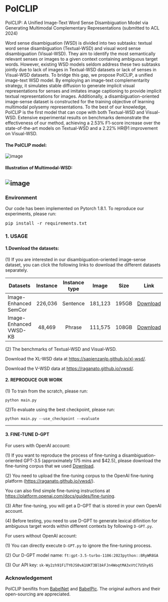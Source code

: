 # PolCLIP
PolCLIP: A Unified Image-Text Word Sense Disambiguation Model via Generating Multimodal Complementary Representations (submitted to ACL 2024)

Word sense disambiguation (WSD) is divided into two subtasks: textual word sense disambiguation (Textual-WSD) and visual word sense disambiguation (Visual-WSD). They aim to identify the most semantically relevant senses or images to a given context containing ambiguous target words. However, existing WSD models seldom address these two subtasks jointly due to lack of images in Textual-WSD datasets or lack of senses in Visual-WSD datasets. To bridge this gap, we propose PolCLIP, a unified image-text WSD model. By employing an image-text complementarity strategy, it simulates stable diffusion to generate implicit visual representations for senses and imitates image captioning to provide implicit textual representations for images. Additionally, a disambiguation-oriented image-sense dataset is constructed for the training objective of learning multimodal polysemy representations. To the best of our knowledge, PolCLIP is the first model that can cope with both Textual-WSD and Visual-WSD. Extensive experimental results on benchmarks demonstrate the effectiveness of our method, achieving a 2.53% F1-score increase over the state-of-the-art models on Textual-WSD and a 2.22% HR@1 improvement on Visual-WSD.


#### The PolCLIP model:
![image](./model.png)
#### Illustration of Multimodal-WSD:
![image](./mwsd.png)
---

### Environment
Our code has been implemented on Pytorch 1.8.1. To reproduce our experiments, please run: <pre/>pip install -r requirements.txt</pre> 

### 1. USAGE
#### 1.Download the datasets: 
(1) If you are interested in our disambiguation-oriented image-sense dataset, you can click the following links to download the different datasets separately.

Datasets | Instance | Instance type | Image | Size | Link | Metadata
--- | :---: | :---: | :---: | :---: | :---: | :---:
Image-Enhanced SemCor | 226,036 | Sentence | 181,123 | 195GB | [Download]() | [Download]()
Image-Enhanced VWSD-KB | 48,469 | Phrase | 111,575 | 108GB | [Download]() | [Download]()

(2) The benchmarks of Textual-WSD and Visual-WSD.

Download the XL-WSD data at https://sapienzanlp.github.io/xl-wsd/.

Download the V-WSD data at https://raganato.github.io/vwsd/.

#### 2. REPRODUCE OUR WORK
(1) To train from the scratch, please run:
```.
python main.py
```

(2)To evaluate using the best checkpoint, please run:
```.
python main.py --use_checkpoint --evaluate 
```
---

#### 3. FINE-TUNE D-GPT
For users with OpenAI account:

(1) If you want to reproduce the process of fine-tuning a disambiguation-oriented GPT-3.5 (approximately 175 mins and $42.5), please download the fine-tuning corpus that we used [Download]().

(2) You need to upload the fine-tuning corpus to the OpenAI fine-tuning platform (https://raganato.github.io/vwsd/). 

You can also find simple fine-tuning instructions at https://platform.openai.com/docs/guides/fine-tuning.

(3) After fine-tuning, you will get a D-GPT that is stored in your own OpenAI account.

(4) Before testing, you need to use D-GPT to generate lexical difinition for ambiguous target words within different contexts by following `D-GPT.py`.

For users without OpenAI account:

(1) You can directly execute `D-GPT.py` to ignore the fine-tuning process.

(2) Our D-GPT model name: `ft:gpt-3.5-turbo-1106:2023python::8RyWR8GA`

(3) Our API key: `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`

### Acknowledgement
PolCLIP benifits from [BabelNet](https://babelnet.org/) and [BabelPic](https://sapienzanlp.github.io/babelpic/). The original authors and their open-sourcing are appreciated.
